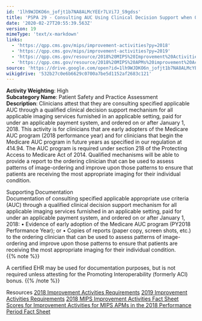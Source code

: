 ```yaml
---
id: '1lh9WJDKO6n_jofjt1b7NA8ALMcYEEr7LVi7J_S9gdss'
title: 'PSPA 29 - Consulting AUC Using Clinical Decision Support when Ordering Advanced'
date: '2020-02-27T20:55:39.563Z'
version: 19
mimeType: 'text/x-markdown'
links:
  - 'https://qpp.cms.gov/mips/improvement-activities?py=2018'
  - 'https://qpp.cms.gov/mips/improvement-activities?py=2019'
  - 'https://qpp.cms.gov/resource/2018%20MIPS%20Improvement%20Activities%20Fact%20Sheet'
  - 'https://qpp.cms.gov/resource/2018%20MIPS%20APMs%20improvement%20Activities%20scores%20fact%20sheet'
source: 'https://drive.google.com/open?id=1lh9WJDKO6n_jofjt1b7NA8ALMcYEEr7LVi7J_S9gdss'
wikigdrive: '532b27c0e6b6629c0700a7be5d1152af2683c121'
---
```





**Activity Weighting**: High  
**Subcategory Name**: Patient Safety and Practice Assessment  
**Description**: Clinicians attest that they are consulting specified applicable AUC through a qualified clinical decision support mechanism for all applicable imaging services furnished in an applicable setting, paid for under an applicable payment system, and ordered on or after January 1, 2018. This activity is for clinicians that are early adopters of the Medicare AUC program (2018 performance year) and for clinicians that begin the Medicare AUC program in future years as specified in our regulation at 414.94. The AUC program is required under section 218 of the Protecting Access to Medicare Act of 2014. Qualified mechanisms will be able to provide a report to the ordering clinician that can be used to assess patterns of image-ordering and improve upon those patterns to ensure that patients are receiving the most appropriate imaging for their individual condition.




Supporting Documentation  
Documentation of consulting specified applicable appropriate use criteria (AUC) through a qualified clinical decision support mechanism for all applicable imaging services furnished in an applicable setting, paid for under an applicable payment system, and ordered on or after January 1, 2018: • Evidence of early adoption of the Medicare AUC program (PY2018 Performance Year); or • Copies of reports (paper copy, screen shots, etc.) to the ordering clinician that can be used to assess patterns of image-ordering and improve upon those patterns to ensure that patients are receiving the most appropriate imaging for their individual condition.   
{{% note %}}

A certified EHR may be used for documentation purposes, but is not required unless attesting for the Promoting Interoperability (formerly ACI) bonus.
{{% /note %}}



Resources
[2018 Improvement Activities Requirements](https://qpp.cms.gov/mips/improvement-activities?py=2018)
[2019 Improvement Activities Requirements](https://qpp.cms.gov/mips/improvement-activities?py=2019)
[2018 MIPS Improvement Activities Fact Sheet](https://qpp.cms.gov/resource/2018%20MIPS%20Improvement%20Activities%20Fact%20Sheet)
[Scores for Improvement Activities for MIPS APMs in the 2018 Performance Period Fact Sheet](https://qpp.cms.gov/resource/2018%20MIPS%20APMs%20improvement%20Activities%20scores%20fact%20sheet)
